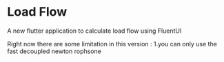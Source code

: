 # Load Flow

A new flutter application to calculate load flow using FluentUI

Right now there are some limitation in this version :
  1.you can only use the fast decoupled newton rophsone
  
